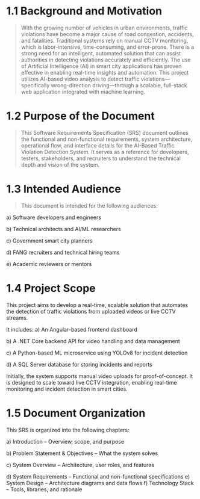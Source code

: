 # 1.1 Background and Motivation
> With the growing number of vehicles in urban environments, traffic violations have become a major cause of road congestion,
accidents, and fatalities. Traditional systems rely on manual CCTV monitoring, which is labor-intensive, time-consuming, and error-prone. 
There is a strong need for an intelligent, automated solution that can assist authorities in detecting violations accurately and efficiently.
The use of Artificial Intelligence (AI) in smart city applications has proven effective in enabling real-time insights and automation. 
This project utilizes AI-based video analysis to detect traffic violations—specifically wrong-direction driving—through a scalable, 
full-stack web application integrated with machine learning.

# 1.2 Purpose of the Document
> This Software Requirements Specification (SRS) document outlines the functional and non-functional requirements,
system architecture, operational flow, and interface details for the AI-Based Traffic Violation Detection System.
It serves as a reference for developers, testers, stakeholders, and recruiters to understand the technical depth and vision of the system.

# 1.3 Intended Audience
> This document is intended for the following audiences:

a) Software developers and engineers

b) Technical architects and AI/ML researchers

c) Government smart city planners

d) FANG recruiters and technical hiring teams

e) Academic reviewers or mentors

# 1.4 Project Scope
This project aims to develop a real-time, scalable solution that automates the detection of traffic violations from uploaded videos or live CCTV streams. 

It includes:
a) An Angular-based frontend dashboard

b) A .NET Core backend API for video handling and data management

c) A Python-based ML microservice using YOLOv8 for incident detection

d) A SQL Server database for storing incidents and reports

Initially, the system supports manual video uploads for proof-of-concept. It is designed to scale toward live CCTV integration, 
enabling real-time monitoring and incident detection in smart cities.

# 1.5 Document Organization
This SRS is organized into the following chapters:

a) Introduction – Overview, scope, and purpose

b) Problem Statement & Objectives – What the system solves

c) System Overview – Architecture, user roles, and features

d) System Requirements – Functional and non-functional specifications
e) System Design – Architecture diagrams and data flows
f) Technology Stack – Tools, libraries, and rationale



